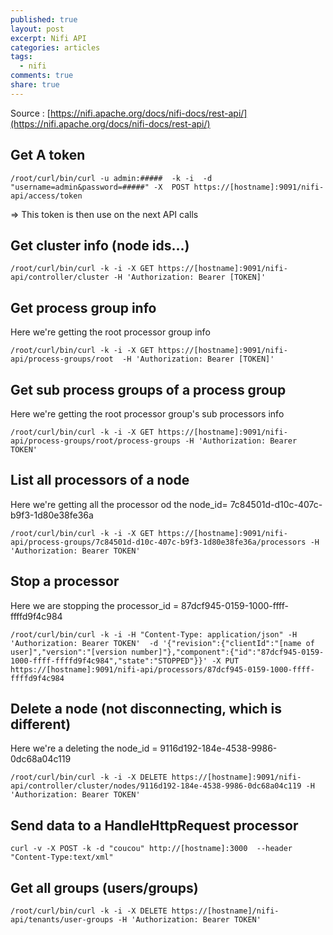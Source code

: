 ```yaml
---
published: true
layout: post
excerpt: Nifi API
categories: articles
tags:
  - nifi
comments: true
share: true
---
```

Source : [https://nifi.apache.org/docs/nifi-docs/rest-api/](https://nifi.apache.org/docs/nifi-docs/rest-api/)
 

## Get A token 
```shell
/root/curl/bin/curl -u admin:#####  -k -i  -d "username=admin&password=#####" -X  POST https://[hostname]:9091/nifi-api/access/token 
```
=> This token is then use on the next API calls

## Get cluster info (node ids...) 
```shell
/root/curl/bin/curl -k -i -X GET https://[hostname]:9091/nifi-api/controller/cluster -H 'Authorization: Bearer [TOKEN]'
```

## Get process group info 
Here we're getting the root processor group info
```shell
/root/curl/bin/curl -k -i -X GET https://[hostname]:9091/nifi-api/process-groups/root  -H 'Authorization: Bearer [TOKEN]'
```

## Get sub process groups of a process group 
Here we're getting the root processor group's sub processors info
```shell
/root/curl/bin/curl -k -i -X GET https://[hostname]:9091/nifi-api/process-groups/root/process-groups -H 'Authorization: Bearer TOKEN'
``` 

## List all processors of a node 
Here we're getting all the processor od the node_id= 7c84501d-d10c-407c-b9f3-1d80e38fe36a
```shell
/root/curl/bin/curl -k -i -X GET https://[hostname]:9091/nifi-api/process-groups/7c84501d-d10c-407c-b9f3-1d80e38fe36a/processors -H 'Authorization: Bearer TOKEN'
```

## Stop a processor 
Here we are stopping the processor_id = 87dcf945-0159-1000-ffff-ffffd9f4c984
```shell
/root/curl/bin/curl -k -i -H "Content-Type: application/json" -H 'Authorization: Bearer TOKEN'  -d '{"revision":{"clientId":"[name of user]","version":"[version number]"},"component":{"id":"87dcf945-0159-1000-ffff-ffffd9f4c984","state":"STOPPED"}}' -X PUT https://[hostname]:9091/nifi-api/processors/87dcf945-0159-1000-ffff-ffffd9f4c984
```

## Delete a node (not disconnecting, which is different)
Here we're a deleting the node_id = 9116d192-184e-4538-9986-0dc68a04c119
```shell
/root/curl/bin/curl -k -i -X DELETE https://[hostname]:9091/nifi-api/controller/cluster/nodes/9116d192-184e-4538-9986-0dc68a04c119 -H 'Authorization: Bearer TOKEN'
```

## Send data to a HandleHttpRequest processor
```shell
curl -v -X POST -k -d "coucou" http://[hostname]:3000  --header "Content-Type:text/xml"
```

## Get all groups (users/groups)
```shell
/root/curl/bin/curl -k -i -X DELETE https://[hostname]/nifi-api/tenants/user-groups -H 'Authorization: Bearer TOKEN'
```